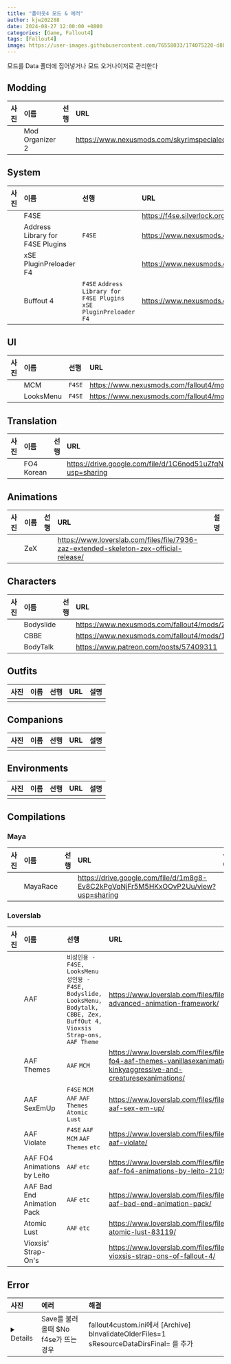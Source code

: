 ```yaml
---
title: "폴아웃4 모드 & 에러"
author: kjw202288
date: 2024-08-27 12:00:00 +0800
categories: [Game, Fallout4]
tags: [Fallout4]
image: https://user-images.githubusercontent.com/76558033/174075220-d8bec305-3581-440f-ae42-f5bf4ec437b9.png
---
```


모드를 Data 폴더에 집어넣거나 모드 오거나이저로 관리한다

## Modding

| 사진 | 이름 | 선행 | URL | 설명 | 
|:---|:---|:---|:---|:---|
|| Mod Organizer 2 | | <https://www.nexusmods.com/skyrimspecialedition/mods/6194> | |

## System

| 사진 | 이름 | 선행 | URL | 설명 | 
|:---|:---|:---|:---|:---|
|| F4SE  | | <https://f4se.silverlock.org/> | |
|| Address Library for F4SE Plugins  | `F4SE`  | <https://www.nexusmods.com/fallout4/mods/47327> | |
|| xSE PluginPreloader F4  | | <https://www.nexusmods.com/fallout4/mods/33946> |   |
|| Buffout 4  | `F4SE` `Address Library for F4SE Plugins` `xSE PluginPreloader F4` | <https://www.nexusmods.com/fallout4/mods/47359> | |

## UI

| 사진 | 이름 | 선행 | URL | 설명 | 
|:---|:---|:---|:---|:---|
|| MCM | `F4SE` | <https://www.nexusmods.com/fallout4/mods/21497> |  |
|| LooksMenu | `F4SE`  | <https://www.nexusmods.com/fallout4/mods/12631> |  |

## Translation

| 사진 | 이름 | 선행 | URL | 설명 | 
|:---|:---|:---|:---|:---|
|| FO4 Korean  | | <https://drive.google.com/file/d/1C6nod51uZfqNby2OzESOPSgq4yrq2ggb/view?usp=sharing> |   |

## Animations

| 사진 | 이름 | 선행 | URL | 설명 | 
|:---|:---|:---|:---|:---|
|| ZeX  | | <https://www.loverslab.com/files/file/7936-zaz-extended-skeleton-zex-official-release/> |  |


## Characters

| 사진 | 이름 | 선행 | URL | 설명 |
|:---|:---|:---|:---|:---|
|| Bodyslide  | | <https://www.nexusmods.com/fallout4/mods/25> | |
|| CBBE  | | <https://www.nexusmods.com/fallout4/mods/15> |  | 
|| BodyTalk  | | <https://www.patreon.com/posts/57409311> | |

## Outfits

| 사진 | 이름 | 선행 | URL | 설명 | 
|:---|:---|:---|:---|:---|
||||||


## Companions

| 사진 | 이름 | 선행 | URL | 설명 | 
|:---|:---|:---|:---|:---|
||||||

## Environments

| 사진 | 이름 | 선행 | URL | 설명 | 
|:---|:---|:---|:---|:---|
||||||

## Compilations

### Maya

| 사진 | 이름 | 선행 | URL | 설명 |
|:---|:---|:---|:---|:---|
|| MayaRace | | <https://drive.google.com/file/d/1m8g8-Ev8C2kPgVqNjFr5M5HKxOOvP2Uu/view?usp=sharing> | |

### Loverslab

| 사진 | 이름 | 선행 | URL | 설명 | 
|:---|:---|:---|:---|:---|
|| AAF  | `비성인용 - F4SE, LooksMenu` `성인용 - F4SE, Bodyslide, LooksMenu, Bodytalk, CBBE, Zex, BuffOut 4, Vioxsis Strap-ons, AAF Theme`     | <https://www.loverslab.com/files/file/5584-advanced-animation-framework/> |  |
|| AAF Themes  | `AAF` `MCM`  | <https://www.loverslab.com/files/file/7720-fo4-aaf-themes-vanillasexanimations-kinkyaggressive-and-creaturesexanimations/> | |
|| AAF SexEmUp  | `F4SE` `MCM` `AAF` `AAF Themes` `Atomic Lust` | <https://www.loverslab.com/files/file/7281-aaf-sex-em-up/> | |
|| AAF Violate | `F4SE` `AAF` `MCM` `AAF Themes` `etc` | <https://www.loverslab.com/files/file/6657-aaf-violate/> | |
|| AAF FO4 Animations by Leito  | `AAF` `etc` | <https://www.loverslab.com/files/file/3937-aaf-fo4-animations-by-leito-210905/> |  |
|| AAF Bad End Animation Pack  | `AAF` `etc` | <https://www.loverslab.com/files/file/8183-aaf-bad-end-animation-pack/> |  |
|| Atomic Lust  | `AAF` `etc` | <https://www.loverslab.com/files/file/5740-atomic-lust-83119/> | |
|| Vioxsis' Strap-On's  | | <https://www.loverslab.com/files/file/11729-vioxsis-strap-ons-of-fallout-4/> |  |

## Error

| 사진 | 에러 | 해결 |
|:---|:---|:---|
| <details> <img src="https://user-images.githubusercontent.com/76558033/174075220-d8bec305-3581-440f-ae42-f5bf4ec437b9.png"> </details> | Save를 불러올때 $No f4se가 뜨는 경우 | fallout4custom.ini에서 [Archive] bInvalidateOlderFiles=1 sResourceDataDirsFinal= 를 추가 |

